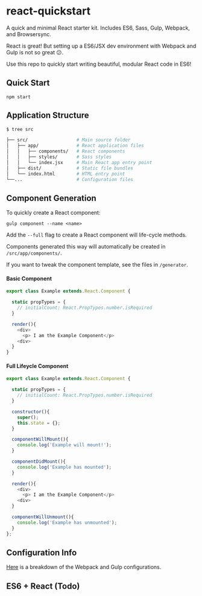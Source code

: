 # react-quickstart

A quick and minimal React starter kit. Includes ES6, Sass, Gulp, Webpack, and Browsersync.

React is great! But setting up a ES6/JSX dev environment with Webpack and Gulp is not so great :confused:. 

Use this repo to quickly start writing beautiful, modular React code in ES6!

## Quick Start

    npm start


## Application Structure

```bash
$ tree src

├── src/                  # Main source folder
│   ├── app/              # React application files
│   │   ├── components/   # React components
│   │   ├── styles/       # Sass styles
│   │   └── index.jsx     # Main React app entry point
│   ├── dist/             # Static file bundles
│   └── index.html        # HTML entry point     
└──...                    # Configuration files
```


## Component Generation

To quickly create a React component:

    gulp component --name <name>

Add the `--full` flag to create a React component will life-cycle methods.

Components generated this way will automatically be created in `/src/app/components/`. 

If you want to tweak the component template, see the files in `/generator`. 

#### Basic Component

```javascript
export class Example extends.React.Component {

  static propTypes = {
    // initialCount: React.PropTypes.number.isRequired
  }

  render(){
    <div>
      <p> I am the Example Component</p>
    <div>
  }
}
```

#### Full Lifeycle Component
```javascript
export class Example extends.React.Component {

  static propTypes = {
    // initialCount: React.PropTypes.number.isRequired
  }

  constructor(){
    super();
    this.state = {};
  }

  componentWillMount(){
    console.log('Example will mount!');
  }

  componentDidMount(){
    console.log('Example has mounted');
  }

  render(){
    <div>
      <p> I am the Example Component</p>
    <div>
  }

  componentWillUnmount(){
    console.log('Example has unmounted');
  }
};
```
## Configuration Info

[Here](CONFIGURATION.md) is a breakdown of the Webpack and Gulp configurations.

## ES6 + React (Todo)
